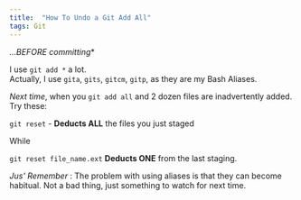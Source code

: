 ```yaml
---
title:  "How To Undo a Git Add All"
tags: Git
---
```


*...BEFORE committing**

I use `git add *` a lot.   
Actually, I use `gita`, `gits`, `gitcm`, `gitp`, as they are my Bash Aliases.

*Next time*, when you `git add all` and 2 dozen files are inadvertently added. Try these:   

`git reset` - **Deducts ALL** the files you just staged

While

`git reset file_name.ext` **Deducts ONE** from the last staging.

*Jus' Remember* : The problem with using aliases is that they can become habitual. Not a bad thing, just something to watch for next time.
